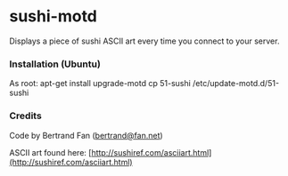# sushi-motd

Displays a piece of sushi ASCII art every time you connect to your server.

### Installation (Ubuntu)

As root:
	apt-get install upgrade-motd
	cp 51-sushi /etc/update-motd.d/51-sushi

### Credits

Code by Bertrand Fan (bertrand@fan.net)

ASCII art found here: [http://sushiref.com/asciiart.html](http://sushiref.com/asciiart.html)

